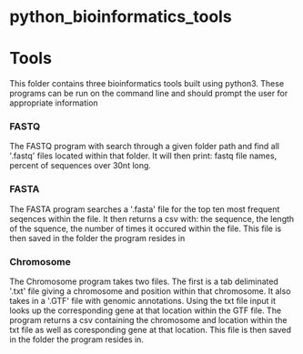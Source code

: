 # python_bioinformatics_tools

<h1>Tools</h1>
<p>This folder contains three bioinformatics tools built using python3. These programs can be run on the command line and should prompt the user for appropriate information</p>
<h3>FASTQ</h3>
<p>The FASTQ program with search through a given folder path and find all '.fastq' files located within that folder. It will then print: fastq file names, percent of sequences over 30nt long. 
<p>
<h3>FASTA</h3>
<p>The FASTA program searches a '.fasta' file for the top ten most frequent seqences within the file. It then returns a csv with: the sequence, the length of the squence, the number of times it occured within the file. This file is then saved in the folder the program resides in</p>
<h3>Chromosome</h3>
<p>The Chromosome program takes two files. The first is a tab deliminated '.txt' file giving a chromosome and position within that chromosome. It also takes in a '.GTF' file with genomic annotations. Using the txt file input it looks up the corresponding gene at that location within the GTF file. The program returns a csv containing the chromosome and location within the txt file as well as coresponding gene at that location. This file is then saved in the folder the program resides in.</p>
